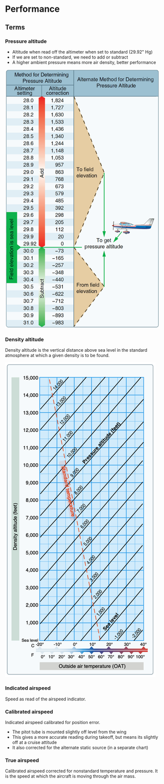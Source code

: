 # Performance

## Terms

### Pressure altitude

- Altitude when read off the altimeter when set to standard (29.92" Hg)
- If we are set to non-standard, we need to add or subtract
- A higher ambient pressure means more air density, better performance

![Pressure altitude](images/image-4.png)

### Density altitude

Density altitude is the vertical distance above sea level in the standard atmosphere at which a given density is to be found.

![Density altitude chart](images/image-5.png)

### Indicated airspeed

Speed as read of the airspeed indicator.

### Calibrated airspeed

Indicated airspeed calibrated for position error.

- The pitot tube is mounted slightly off level from the wing
- This gives a more accurate reading during takeoff, but means its slightly off at a cruise attitude
- It also corrected for the alternate static source (in a separate chart)

### True airspeed

Calibrated airspeed corrected for nonstandard temperature and pressure. It is the speed at which the aircraft is moving through the air mass.
